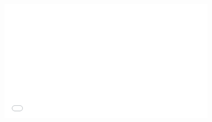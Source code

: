 
<iframe style='position:relative;display:block;margin:auto' width="640" height="360" src="//www.youtube.com/embed/fiTJSocFJz0?rel=0?vq=720p" frameborder="0" allowfullscreen></iframe>
